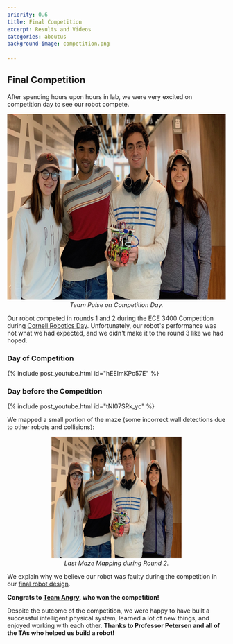 ```yaml
---
priority: 0.6
title: Final Competition
excerpt: Results and Videos
categories: aboutus
background-image: competition.png

---
```


## Final Competition
After spending hours upon hours in lab, we were very excited on competition day to see our robot compete. 
<p align="center">
  <img src="/images/team.jpg" width="700px" height="429px"/><br/>
  <i>Team Pulse on Competition Day.</i>
</p>

Our robot competed in rounds 1 and 2 during the ECE 3400 Competition during [Cornell Robotics Day](https://www.ece.cornell.edu/events/robotics-day). Unfortunately, our robot's performance was not what we had expected, and we didn't make it to the round 3 like we had hoped.

### Day of Competition
{% include post_youtube.html id="hEEImKPc57E" %}


### Day before the Competition
{% include post_youtube.html id="tNI07SRk_yc" %}

We mapped a small portion of the maze (some incorrect wall detections due to other robots and collisions):
<p align="center">
  <img src="/images/team.jpg" width="300px" height="280px"/><br/>
  <i>Last Maze Mapping during Round 2.</i>
</p>

We explain why we believe our robot was faulty during the competition in our [final robot design](https://pulse-3400.github.io/aboutus/finaldesign.html).

**Congrats to [Team Angry](https://ece3400team28.github.io/website/), who won the competition!**

Despite the outcome of the competition, we were happy to have built a successful intelligent physical system, learned a lot of new things, and enjoyed working with each other. **Thanks to Professor Petersen and all of the TAs who helped us build a robot!**
